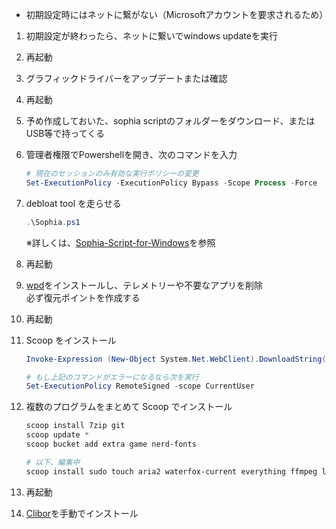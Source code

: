 * 初期設定時にはネットに繋がない（Microsoftアカウントを要求されるため）

1. 初期設定が終わったら、ネットに繋いでwindows updateを実行
2. 再起動
3. グラフィックドライバーをアップデートまたは確認
4. 再起動
5. 予め作成しておいた、sophia scriptのフォルダーをダウンロード、またはUSB等で持ってくる
6. 管理者権限でPowershellを開き、次のコマンドを入力
    ```Powershell
    # 現在のセッションのみ有効な実行ポリシーの変更
    Set-ExecutionPolicy -ExecutionPolicy Bypass -Scope Process -Force
    ```
7. debloat tool を走らせる
    ```Powershell
    .\Sophia.ps1
    ```
    ※詳しくは、[Sophia-Script-for-Windows](https://github.com/farag2/Sophia-Script-for-Windows)を参照
8. 再起動

9. [wpd](https://wpd.app/)をインストールし、テレメトリーや不要なアプリを削除  
    必ず復元ポイントを作成する
10. 再起動
11. Scoop をインストール
    ```Powershell
    Invoke-Expression (New-Object System.Net.WebClient).DownloadString('https://get.scoop.sh')

    # もし上記のコマンドがエラーになるなら次を実行
    Set-ExecutionPolicy RemoteSigned -scope CurrentUser
    ```
12. 複数のプログラムをまとめて Scoop でインストール
    ```Powershell
    scoop install 7zip git
    scoop update *
    scoop bucket add extra game nerd-fonts

    # 以下、編集中
    scoop install sudo touch aria2 waterfox-current everything ffmpeg lightbulb windows-terminal foobar2000 python vscodium notepadplusplus mpv sharex github bitwarden imageglass gallery-dl crystaldiskinfo crystaldiskmark freetube mailspring hwinfo
    ```
13. 再起動
14. [Clibor](https://forest.watch.impress.co.jp/library/software/clibor/)を手動でインストール
